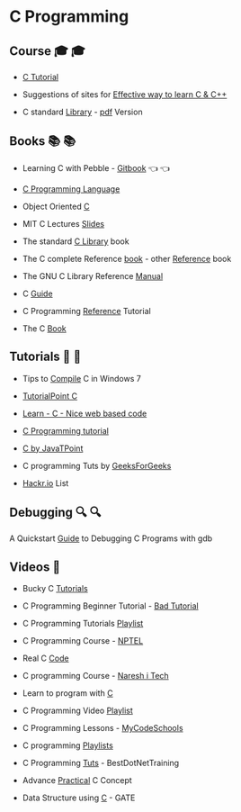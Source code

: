 # C Programming 

## Course :mortar_board: :mortar_board:
* [C Tutorial](http://www.learnvern.com/course/c-tutorials/)

* Suggestions of sites for [Effective way to learn C & C++](https://www.toptal.com/c/the-ultimate-list-of-resources-to-learn-c-and-c-plus-plus)

* C standard [Library](https://www.tutorialspoint.com/c_standard_library/index.htm) - [pdf](https://www.tutorialspoint.com/c_standard_library/c_standard_library_tutorial.pdf) Version

## Books :books: :books:
* Learning C with Pebble - [Gitbook](https://pebble.gitbooks.io/learning-c-with-pebble/content/) :point_left: :point_left:
* [C Programming Language](http://cs.indstate.edu/~cbasavaraj/cs559/the_c_programming_language_2.pdf)
* Object Oriented [C](https://www.cs.rit.edu/~ats/books/ooc.pdf)
* MIT C Lectures [Slides](https://ocw.mit.edu/courses/electrical-engineering-and-computer-science/6-087-practical-programming-in-c-january-iap-2010/lecture-notes/)

* The standard [C Library](http://read.pudn.com/downloads149/ebook/643972/The%20Standard%20C%20Library.pdf) book
* The C complete Reference [book](https://github.com/mohitsshetty986/Computer-Engineering-Reference-Books/blob/master/C%20The%20Complete%20Reference%204th%20Ed%20Herbert%20Schildt.pdf) - other [Reference](http://eecs.wsu.edu/~aofallon/cpts122/CLibraryReferenceGuide.pdf) book

* The GNU C Library Reference [Manual](https://www.gnu.org/software/libc/manual/pdf/libc.pdf)
* C [Guide](https://www-s.acm.illinois.edu/webmonkeys/book/c_guide/)
* C Programming [Reference](https://www.cprogramming.com/reference/) Tutorial


* The C [Book](http://publications.gbdirect.co.uk/c_book/thecbook.pdf)

## Tutorials :ledger: :ledger:
* Tips to [Compile](https://msdn.microsoft.com/en-us/library/bb384838.aspx) C in Windows 7

* [TutorialPoint C](https://www.tutorialspoint.com/cprogramming/)
* [Learn - C - Nice web based code](http://www.learn-c.org/)
* [C Programming tutorial](https://www.cprogramming.com/tutorial/c-tutorial.html)
* [C by JavaTPoint](https://www.javatpoint.com/c-programming-language-tutorial)
* C programming Tuts by [GeeksForGeeks](https://www.geeksforgeeks.org/c/)

* [Hackr.io](https://hackr.io/tutorials/learn-c) List


## Debugging :mag: :mag:
A Quickstart [Guide](http://teaching.csse.uwa.edu.au/units/CITS2230/resources/gdb-intro.html) to Debugging C Programs with gdb

## Videos :movie_camera:
* Bucky C [Tutorials](https://www.youtube.com/playlist?list=PL6gx4Cwl9DGAKIXv8Yr6nhGJ9Vlcjyymq)
* C Programming Beginner Tutorial - [Bad Tutorial](https://www.youtube.com/playlist?list=PL_RGaFnxSHWoGzOXqtKeM71OLpvZbuU0P)
* C Programming Tutorials [Playlist](https://www.youtube.com/channel/UCFlzHaNC_YJTIRoXbx6zfrA/playlists)
* C Programming Course - [NPTEL](https://www.youtube.com/playlist?list=PL2UlrhJ_JwyAbzTamaGN7XvEuqTKnTm_f)
* Real C [Code](https://www.youtube.com/playlist?list=PLNBn-XtJAtdmYHPEPCCg7a8suxC_9GpMa)
* C programming Course - [Naresh i Tech](https://www.youtube.com/playlist?list=PLVlQHNRLflP8IGz6OXwlV_lgHgc72aXlh)
* Learn to program with [C](https://www.youtube.com/playlist?list=PLCNJWVn9MJuPtPyljb-hewNfwEGES2oIW)
* C Programming Video [Playlist](https://www.youtube.com/user/LearningLad/playlists?sort=dd&view=1&shelf_id=0)

* C Programming Lessons - [MyCodeSchools](https://www.youtube.com/user/mycodeschool/playlists)

* C programming [Playlists](https://www.youtube.com/channel/UCnf1w1jAZva7YE9RR3lSxtg/playlists)



* C Programming [Tuts](https://www.youtube.com/playlist?list=PLo80fWiInSIM9bqj3mh-lSpMWqyn9Euo3) - BestDotNetTraining



* Advance [Practical](https://www.youtube.com/user/Agilowen/playlists) C Concept 
* Data Structure using [C](https://www.youtube.com/playlist?list=PLS8ACsmFCpmQ3EKqKxd0vkzLuwmJG-JPq) - GATE
